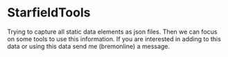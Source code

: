 # StarfieldTools

Trying to capture all static data elements as json files.  Then we can focus on some tools to use this information.  If you are interested in adding to this data or using this data send me (bremonline) a message.

